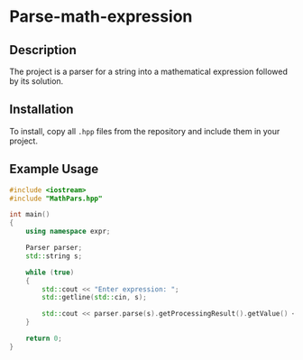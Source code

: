# Parse-math-expression

## Description
The project is a parser for a string into a mathematical expression followed by its solution.

## Installation
To install, copy all `.hpp` files from the repository and include them in your project.

## Example Usage
```cpp
#include <iostream>
#include "MathPars.hpp"

int main()
{
    using namespace expr;

    Parser parser;
    std::string s;

    while (true)
    {
        std::cout << "Enter expression: ";
        std::getline(std::cin, s);

        std::cout << parser.parse(s).getProcessingResult().getValue() << '\n';
    }

    return 0;
}
